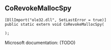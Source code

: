 ## CoRevokeMallocSpy

```
[DllImport("ole32.dll", SetLastError = true)]
public static extern void CoRevokeMallocSpy(
   
);
```

Microsoft documentation: (TODO)
